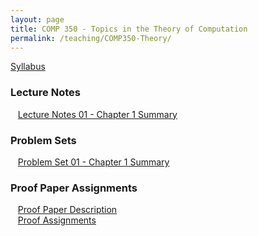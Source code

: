 ```yaml
---
layout: page
title: COMP 350 - Topics in the Theory of Computation
permalink: /teaching/COMP350-Theory/
---
```


[Syllabus](/teaching/COMP350-Theory/comp350-theory-syllabus.pdf)  

### Lecture Notes
&nbsp;&nbsp;&nbsp;[Lecture Notes 01 - Chapter 1 Summary](/teaching/COMP350-Theory/notes/comp350-lectureNotes-01.pdf)  

### Problem Sets

&nbsp;&nbsp;&nbsp;[Problem Set 01 - Chapter 1 Summary](/teaching/COMP350-Theory/psets/comp350-pset-01.pdf)  

### Proof Paper Assignments

&nbsp;&nbsp;&nbsp;[Proof Paper Description](/teaching/COMP350-Theory/comp350-theory-proofs.pdf)  
&nbsp;&nbsp;&nbsp;[Proof Assignments](/teaching/COMP350-Theory/comp350-proof-assigns.pdf)  
